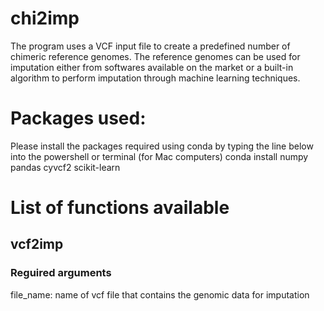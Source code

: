 # chi2imp
The program uses a VCF input file to create a predefined number of chimeric reference genomes. The reference genomes can be used for imputation either from softwares available on the market or a built-in algorithm to perform imputation through machine learning techniques.

# Packages used:
Please install the packages required using conda by typing the line below into the powershell or terminal (for Mac computers)
conda install numpy pandas cyvcf2 scikit-learn

# List of functions available
## vcf2imp
### Reguired arguments
file_name: name of vcf file that contains the genomic data for imputation

